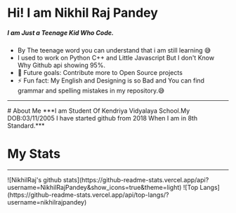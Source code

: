 # Hi! I am Nikhil Raj Pandey
##### I am Just a Teenage Kid Who Code.
- By The teenage word you can understand that i am still learning 😅
- I used to work on Python C++ and Little Javascript But I don't Know Why Github api showing 95%.
- 🥅 Future goals: Contribute more to Open Source projects
- ⚡ Fun fact:  My English and Designing is so Bad and You can find grammar and spelling mistakes in my repository.😅
<hr>
# About Me
***I am Student Of Kendriya Vidyalaya School.My DOB:03/11/2005 I have started github from 2018 When I am in 8th Standard.***

# My Stats
<hr>
![NikhilRaj's github stats](https://github-readme-stats.vercel.app/api?username=NikhilRajPandey&show_icons=true&theme=light)
![Top Langs](https://github-readme-stats.vercel.app/api/top-langs/?username=nikhilrajpandey)
